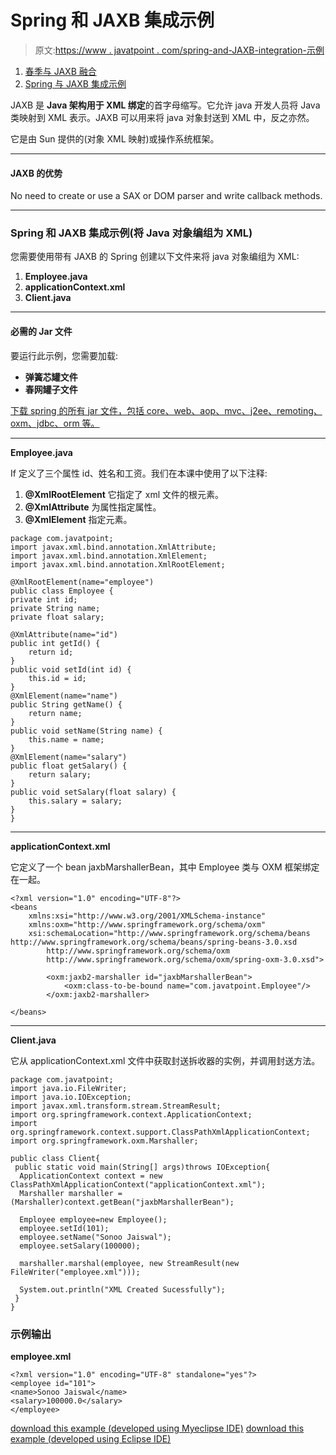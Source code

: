 # Spring 和 JAXB 集成示例

> 原文:[https://www . javatpoint . com/spring-and-JAXB-integration-示例](https://www.javatpoint.com/spring-and-jaxb-integration-example)

1.  [春季与 JAXB 融合](#)
2.  [Spring 与 JAXB 集成示例](#ex)

JAXB 是 **Java 架构用于 XML 绑定**的首字母缩写。它允许 java 开发人员将 Java 类映射到 XML 表示。JAXB 可以用来将 java 对象封送到 XML 中，反之亦然。

它是由 Sun 提供的(对象 XML 映射)或操作系统框架。

* * *

#### JAXB 的优势

No need to create or use a SAX or DOM parser and write callback methods.

* * *

### Spring 和 JAXB 集成示例(将 Java 对象编组为 XML)

您需要使用带有 JAXB 的 Spring 创建以下文件来将 java 对象编组为 XML:

1.  **Employee.java**
2.  **applicationContext.xml**
3.  **Client.java**

* * *

#### 必需的 Jar 文件

要运行此示例，您需要加载:

*   **弹簧芯罐文件**
*   **春网罐子文件**

[下载 spring 的所有 jar 文件，包括 core、web、aop、mvc、j2ee、remoting、oxm、jdbc、orm 等。](https://static.javatpoint.com/src/sp/springjars.zip)

* * *

**Employee.java**

If 定义了三个属性 id、姓名和工资。我们在本课中使用了以下注释:

1.  **@XmlRootElement** 它指定了 xml 文件的根元素。
2.  **@XmlAttribute** 为属性指定属性。
3.  **@XmlElement** 指定元素。

```
package com.javatpoint;
import javax.xml.bind.annotation.XmlAttribute;
import javax.xml.bind.annotation.XmlElement;
import javax.xml.bind.annotation.XmlRootElement;

@XmlRootElement(name="employee")
public class Employee {
private int id;
private String name;
private float salary;

@XmlAttribute(name="id")
public int getId() {
	return id;
}
public void setId(int id) {
	this.id = id;
}
@XmlElement(name="name")
public String getName() {
	return name;
}
public void setName(String name) {
	this.name = name;
}
@XmlElement(name="salary")
public float getSalary() {
	return salary;
}
public void setSalary(float salary) {
	this.salary = salary;
}
}

```

* * *

**applicationContext.xml**

它定义了一个 bean jaxbMarshallerBean，其中 Employee 类与 OXM 框架绑定在一起。

```
<?xml version="1.0" encoding="UTF-8"?>
<beans 
	xmlns:xsi="http://www.w3.org/2001/XMLSchema-instance"
	xmlns:oxm="http://www.springframework.org/schema/oxm"
	xsi:schemaLocation="http://www.springframework.org/schema/beans 
http://www.springframework.org/schema/beans/spring-beans-3.0.xsd 
		http://www.springframework.org/schema/oxm
     	http://www.springframework.org/schema/oxm/spring-oxm-3.0.xsd">

     	<oxm:jaxb2-marshaller id="jaxbMarshallerBean">
     		<oxm:class-to-be-bound name="com.javatpoint.Employee"/>
     	</oxm:jaxb2-marshaller>

</beans>

```

* * *

**Client.java**

它从 applicationContext.xml 文件中获取封送拆收器的实例，并调用封送方法。

```
package com.javatpoint;
import java.io.FileWriter;
import java.io.IOException;
import javax.xml.transform.stream.StreamResult;
import org.springframework.context.ApplicationContext;
import org.springframework.context.support.ClassPathXmlApplicationContext;
import org.springframework.oxm.Marshaller;

public class Client{
 public static void main(String[] args)throws IOException{
  ApplicationContext context = new ClassPathXmlApplicationContext("applicationContext.xml");
  Marshaller marshaller = (Marshaller)context.getBean("jaxbMarshallerBean");

  Employee employee=new Employee();
  employee.setId(101);
  employee.setName("Sonoo Jaiswal");
  employee.setSalary(100000);

  marshaller.marshal(employee, new StreamResult(new FileWriter("employee.xml")));

  System.out.println("XML Created Sucessfully");
 }
}

```

### 示例输出

**employee.xml**

```
<?xml version="1.0" encoding="UTF-8" standalone="yes"?>
<employee id="101">
<name>Sonoo Jaiswal</name>
<salary>100000.0</salary>
</employee>

```

[download this example (developed using Myeclipse IDE)](https://static.javatpoint.com/src/sp/springjaxb.zip)
[download this example (developed using Eclipse IDE)](https://static.javatpoint.com/src/sp/eclipse/springjaxb.zip)